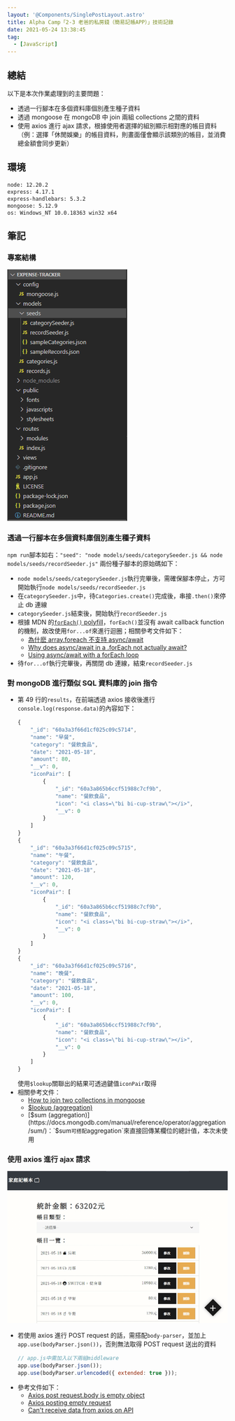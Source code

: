 ```yaml
---
layout: '@Components/SinglePostLayout.astro'
title: Alpha Camp「2-3 老爸的私房錢（簡易記帳APP）」技術記錄
date: 2021-05-24 13:38:45
tag:
  - [JavaScript]
---
```


## 總結

以下是本次作業處理到的主要問題：

- 透過一行腳本在多個資料庫個別產生種子資料
- 透過 mongoose 在 mongoDB 中 join 兩組 collections 之間的資料
- 使用 axios 進行 ajax 請求，根據使用者選擇的組別顯示相對應的帳目資料（例：選擇「休閒娛樂」的帳目資料，則畫面僅會顯示該類別的帳目，並消費總金額會同步更新）

## 環境

```
node: 12.20.2
express: 4.17.1
express-handlebars: 5.3.2
mongoose: 5.12.9
os: Windows_NT 10.0.18363 win32 x64
```

## 筆記

### 專案結構

![本次專案的完整結構圖](/2021/mongoose-note/structure.png)

### 透過一行腳本在多個資料庫個別產生種子資料

`npm run`腳本如右：`"seed": "node models/seeds/categorySeeder.js && node models/seeds/recordSeeder.js"`
兩份種子腳本的原始碼如下：

<script src="https://gist.github.com/tzynwang/1ff4db97c6defc36b0a2517f13066353.js"></script>

<script src="https://gist.github.com/tzynwang/24a97dfb59507d16988598e5766380ec.js"></script>

- `node models/seeds/categorySeeder.js`執行完畢後，需確保腳本停止，方可開始執行`node models/seeds/recordSeeder.js`
- 在`categorySeeder.js`中，待`Categories.create()`完成後，串接`.then()`來停止 db 連線
- `categorySeeder.js`結束後，開始執行`recordSeeder.js`
- 根據 MDN 的[`forEach()` polyfill](https://developer.mozilla.org/en-US/docs/Web/JavaScript/Reference/Global_Objects/Array/forEach#polyfill)，`forEach()`並沒有 await callback function 的機制，故改使用`for...of`來進行迴圈；相關參考文件如下：
  - [為什麽 array.foreach 不支持 async/await](https://www.itread01.com/content/1553973607.html)
  - [Why does async/await in a .forEach not actually await?](https://www.coreycleary.me/why-does-async-await-in-a-foreach-not-actually-await)
  - [Using async/await with a forEach loop](https://stackoverflow.com/questions/37576685/using-async-await-with-a-foreach-loop)
- 待`for...of`執行完畢後，再關閉 db 連線，結束`recordSeeder.js`

### 對 mongoDB 進行類似 SQL 資料庫的 join 指令

<script src="https://gist.github.com/tzynwang/623afbb2e2537e196f5c08897f674a94.js"></script>

- 第 49 行的`results`，在前端透過 axios 接收後進行`console.log(response.data)`的內容如下：
  ```js
  {
      "_id": "60a3a3f66d1cf025c09c5714",
      "name": "早餐",
      "category": "餐飲食品",
      "date": "2021-05-18",
      "amount": 80,
      "__v": 0,
      "iconPair": [
          {
              "_id": "60a3a865b6ccf51988c7cf9b",
              "name": "餐飲食品",
              "icon": "<i class=\"bi bi-cup-straw\"></i>",
              "__v": 0
          }
      ]
  }
  {
      "_id": "60a3a3f66d1cf025c09c5715",
      "name": "午餐",
      "category": "餐飲食品",
      "date": "2021-05-18",
      "amount": 120,
      "__v": 0,
      "iconPair": [
          {
              "_id": "60a3a865b6ccf51988c7cf9b",
              "name": "餐飲食品",
              "icon": "<i class=\"bi bi-cup-straw\"></i>",
              "__v": 0
          }
      ]
  }
  {
      "_id": "60a3a3f66d1cf025c09c5716",
      "name": "晚餐",
      "category": "餐飲食品",
      "date": "2021-05-18",
      "amount": 100,
      "__v": 0,
      "iconPair": [
          {
              "_id": "60a3a865b6ccf51988c7cf9b",
              "name": "餐飲食品",
              "icon": "<i class=\"bi bi-cup-straw\"></i>",
              "__v": 0
          }
      ]
  }
  ```
  使用`$lookup`關聯出的結果可透過鍵值`iconPair`取得
- 相關參考文件：
  - [How to join two collections in mongoose](https://stackoverflow.com/questions/36805784/how-to-join-two-collections-in-mongoose)
  - [$lookup (aggregation)](https://docs.mongodb.com/manual/reference/operator/aggregation/lookup/)
  - [$sum (aggregation)](https://docs.mongodb.com/manual/reference/operator/aggregation/sum/)：`$sum`可搭配`aggregation`來直接回傳某欄位的總計值，本次未使用

### 使用 axios 進行 ajax 請求

![使用 ajax 來請求特定帳目群組的資料](/2021/mongoose-note/demo.gif)

<script src="https://gist.github.com/tzynwang/5bcb2c3c5e5868bad34b8549277e4878.js"></script>

- 若使用 axios 進行 POST request 的話，需搭配`body-parser`，並加上`app.use(bodyParser.json())`，否則無法取得 POST request 送出的資料
  ```js
  // app.js中需加入以下兩組middleware
  app.use(bodyParser.json());
  app.use(bodyParser.urlencoded({ extended: true }));
  ```
- 參考文件如下：
  - [Axios post request.body is empty object](https://stackoverflow.com/questions/40859299/axios-post-request-body-is-empty-object)
  - [Axios posting empty request](https://stackoverflow.com/questions/51143730/axios-posting-empty-request)
  - [Can't receive data from axios on API](https://stackoverflow.com/questions/55593431/cant-receive-data-from-axios-on-api)
